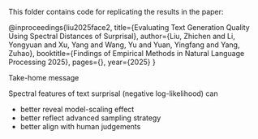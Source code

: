 This folder contains code for replicating the results in the paper:

@inproceedings{liu2025face2,
	title={Evaluating Text Generation Quality Using Spectral Distances of Surprisal},
	author={Liu, Zhichen and Li, Yongyuan and Xu, Yang and Wang, Yu and Yuan, Yingfang and Yang, Zuhao},
	booktitle={Findings of Empirical Methods in Natural Language Processing 2025},
	pages={},
	year={2025}
}

Take-home message

Spectral features of text surprisal (negative log-likelihood) can 
- better reveal model-scaling effect
- better reflect advanced sampling strategy
- better align with human judgements